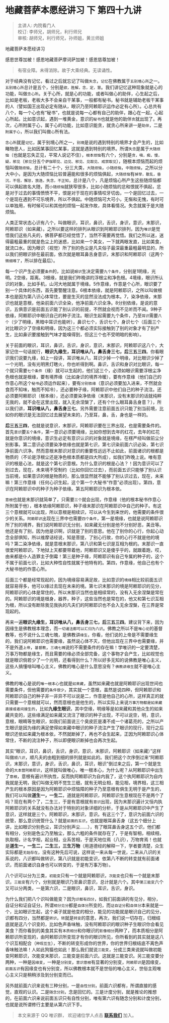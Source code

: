 # 地藏菩萨本愿经讲习 下 第四十九讲

> 主讲人: 内院看门人 <br />
> 校订: 李师兄，胡师兄，利行师兄 <br />
> 审核: 胡师兄，利行师兄，孙师姐，黄兰师姐 <br />

地藏菩萨本愿经讲习

感恩世尊加被！感恩地藏菩萨摩诃萨加被！感恩慈尊加被！

> 有宿业障。未得消除。故于大乘经典。无读诵性。

对于经典没有记忆，看过之后就忘记了叫做`失念`，`记忆`在佛教属于`五别境心所`之一。`五别境心所`总计是五个，分别是`欲，胜解，念，定，慧`。我们讲记忆这种现象就是心的功能，叫做`念心所`。关于心所，就是心的功能，或者叫做心的助伴，心生起之后，比如是老板，老板大多不会亲自干某事，一般都有秘书。秘书就是辅助老板干某事的人（譬如国王出现必定有随从，眼识乃至阿赖耶识运作必定有心所）。心总共有八个，每一个心也有“秘书”，也就是说每一心都有自己的助伴，跟心在一起，心起心所起。比如意识起，遇到一堆黄金，意识的`秘书`也就是他的助伴`贪`就出现了。再次，心所附属于心，属于心的功能，比如意识能贪，就贪心所来讲一是`助伴`，二是`附属于心`，所以我们叫做`心`所有法。

`念心所`就是`记忆`，属于别境心所之一，`别境`是说的遇到特别的境界才会产生的，比如睹物思人，比如因某事回忆某事，这就是遇到特别的境界。所谓`失念`是属于`大随烦恼`（也就是忘失正见，平常人说记不住），`根本烦恼`有六个，分别是`贪，嗔，痴，慢，疑，邪见`（`邪见`分五个`萨伽耶见、边见、邪见、见取见、戒禁取见`），随根本烦恼而起的烦恼叫做`随烦恼`，总计有二十个，分三大类，`大随烦恼`，`小随烦恼`，`中随烦恼`，之所以分大中小，是因为大随烦恼比较普遍能和很多的烦恼俱起，`大随烦恼`有`掉举，散乱，昏沉，不信，懈怠，放逸，失念，不正知`，总计是八个，凡是烦恼心所产生这些随烦恼都可以俱起故名大随，而`小随烦恼`就狭窄很多，比如小随烦恼的忿和恨就不俱起，忿是对于过去的事情愤愤不平，恨是对于现在的事情咬牙切齿，一个是回忆过去，一个是现在遇到不可乐境界，所以不俱起。中随烦恼可大可小，无惭和无愧，有时可以单独用，有时候可以和其他的烦恼一起发作故，具体看情况。失念就属于是大随烦恼。

人类正常状态心识有八个，叫做眼识，耳识，鼻识，舌识，身识，意识，末那识，阿赖耶识（如来藏）。之所以要这样的排列从眼识到阿赖耶识排列，因为`唯识`是觉悟我们这些凡夫的，佛菩萨都已经觉悟了，当然不需要再觉悟。我们之所以迷，迷得最粗最重的就是色尘上的迷惑，比如来一个美女，一下就两眼发直，比如美食，就流口水。因为眼识（视觉）所了别的色尘是凡夫俗子最深最重最粗最明显的，所以我们把眼识排在最前面，依次就是眼耳鼻舌身意识，末那识和阿赖耶识（这两个`微细难了`，所以排在最后）。

每一个识产生必须要`条件`的，比如说`眼识`生决定需要`九个条件`，分别是1明缘，光明。2空缘，距离。3根缘，就是我们昨晚讲的浮根尘和净色根。4境缘，眼识所认识的对象，比如手机，山河大地就属于境缘。5作意缘，作意是个心所，眼识要了别一个具体的东西，首先要警醒注意。6根本依缘，就是阿赖耶识，之所以叫做根本也是因为第八识心体常住，要是生灭的显然没法成为根本。7，染净依缘，末那识也就是意根，他染前面六识全染，他净前面六识全净。8分别依缘，是说的意识，五俱意识是前面五识能了别认识的前提，不然就会视而不见听而不闻。9种子依缘，阿赖耶识中眼识自己的种子流注。眼识生起需要九个条件，乃至`耳识`需要`八个`（少了明缘，黑暗中耳识也能听），鼻识七个，舌识七个，身识七个（后面三个对比眼识少了空缘和明缘，因为这三个都必须实际接触到了别的对象才有了别产生，比如鼻识要接触到气味才能嗅得到，但这三个也不受明暗的影响）。

关于前面的眼识，耳识，鼻识，舌识，身识，意识，末那识，阿赖耶识这八个，大家记住一句话就行，**眼识九缘生，耳识唯从八，鼻舌身三七，后三五三四**。你看眼识我们说要九缘，如上一段讲，耳识唯从八，耳识少掉一个明缘，对比眼识少掉了一个光明，没有光明黑灯瞎火，你也听得到啊。鼻识，舌识和身识对比眼识，每一个就只需要`七个条件`（缘）就可以生起的，他们这三个，必须如眼识需要浮根尘净色根也就是根缘，要有境界缘（比如身识的境界冷暖），要有作意缘（他们自己的作意心所这个`秘书`必须运作起来），要有`分别依缘`（意识必须要加入进来，不然就会食而不知味，触而不知冷），还必要种子缘，阿赖耶识中他们自己的种子流注。还必须要阿赖耶识（根本缘），还必须要染净依缘（末那识，没有末那识的话就纯粹无我的，就不会在这里出现，就入无余涅槃了，还有个什么眼耳鼻舌身意？），所以我们讲，**耳识唯从八，鼻舌身三七**。另外需要注意前面五识只能了别当前境，比如你的眼识是无法回忆过去展望未来的，乃至耳，鼻，舌，身也是一样的。

**后三五三四**，也就是说意识，末那识，阿赖耶识要在三界出现，也是需要条件的。首先`意识`要`五个条件`，第一意识必须要境缘，比如你想到去年的红花，去年的红花就是你意识的境缘，意识生必定有意识认识的对象就是境缘，在楞严经叫做前尘分别影事。第二意识必须要染净依缘也就是第七识，第七识染前面六识必染，第七识净前面六识净。然而意根末那识对意识的重要性远远不止如此，前面诸识的根都是物质的（不论是浮根尘还是净色根本质都是四大所成），如我们昨晚上说。唯有意识的根是心法，就是这个第七识意根。为什么意识的根是心法？！因为意识可以了别过去，现在，未来境不受制约（比如你回忆过去），而前面五识只能够了别认识当前境，如果意识的根是物质的，那么很显然就不能够了别认识过去，现在，未来嘛！第三作意缘（任何心识生起，这个第一个大秘书“作意”必须出现）。第四，意识在阿赖耶识中的种子为种子依缘。第五阿赖耶识为根本依。

`意根`也就是末那识就简单了，只需要`三个`就会出现，作意缘（他的根本秘书作意心所附属于他），根本依缘阿赖耶识，种子缘末那识在阿赖耶识中自己的种子。有这三个意根就可以出现，所以意根是相续识，可以从今生到来世的，他需要的条件很少的关系。`阿赖耶识`出现在三界中也需要`四个条件`，第一是境缘，也就是说阿赖耶识所了别的境界，我们说阿赖耶识无分别，如来藏无分别是他不分别好恶，美丑等。他还是有了别，因为他是识啊，识就是了别的意思。他在了别你的心行，你起心动念全部俱知，所以维摩诘经说，知是菩提，了别心行故，你的心行不就是他的境吗？第二染净依缘，就是意根末那识，第八识和第七识是互相为根的。末那识一直很爱阿赖耶识，下地狱上天都要带着他，阿赖耶识又是傻乎乎的，就跟着跑，哎，由来都是仆人造罪主子倒霉！第三是种子缘，阿赖耶识有自己专属的种子的，这个不属于前面七识，比如大种性自性就属于他特有的。第四，作意缘，他自己也有个大秘书他的作意心所。

后面三个都是经常现起的，因为境缘容易满足故，比如意识的`境缘`相比较前面五识就容易得多，他可以缘过去现在未来的境。第七识末那识的境是阿赖耶识的见分，阿赖耶识的心体是常住的，所以末那识当然也是相续常的，没有入无余涅槃是常在的。阿赖耶识的境是根身，器界，种子，这些当然也是常在的，他又和第七识互相为根，所以没有断除我见我执的凡夫们的阿赖耶识也不会入无余涅槃，在三界是常现起的。

再来一遍**眼识九缘生，耳识唯从八，鼻舌身三七，后三五三四**。建议背下来，因为因缘生是佛教根本理念，而`一切诸法都可以汇归为八识`。佛教之所以不是`唯心论`的基督教等，也不说什么三魂七魄，是佛教讲`缘生`，你看，他们说的上帝是不需要缘生的，我们说阿赖耶识也需要缘，虽然说心体不灭，但他出现在三界中也需要缘，并不是外道`上帝`，`基督教`，`三魂七魄`说的不需要条件的存在嘛！学唯识的一定要清楚，万事万物都是缘生，而且需要的缘必须全部完备，这个事物才会产生，比如视觉也就是眼识倘若少了一个光明，还看得到什么？所以好多无知的说佛教是唯心主义，这些人搞懂啥叫唯心主义，佛教的唯心是什么意思没有？`佛教讲缘生`就不是唯心主义。

佛教的唯心是说的`唯一根本心`也就是`如来藏`，虽然如来藏也就是阿赖耶识出现世间也需要条件，但他需要的`条件很少`，其实就一个意根，虽然是说四种，但阿赖耶识和阿赖耶识自己的种子非一非异不可以说是二，作意是他自己的心所，这样真正的就只需要一个意根就可以，然而意根也是他生的，所以实际上来说`万事万物都是如来藏直接或者间接生的`，比如**九缘生眼识**，其中空缘，明缘等是如来藏和其他众生的如来藏共变的，这些缘满足如来藏又流注了眼识的种子出现，不可以说空，明，意识，意根，眼睛等生眼识，如我们前面说三个臭皮匠是凑不成一个诸葛亮的，之所以产生眼识是因为缘的满足使得如来藏中眼识的种子流注产生了眼识的现行，现行之后眼识还依如来藏为根本依，不然就断掉了，再也不会生起来，正因为阿赖耶识心体常住，不断的流注种子，所以即便眼识断掉也会再次生起。

其实“眼识，耳识，鼻识，舌识，身识，意识，末那识，阿赖耶识（如来藏）”这样叫做`顺八识`，顺凡夫的由粗到细的排列就是如此的。我们把这个次序倒过来“阿赖耶识，末那识，意识，身识，舌识，鼻识，耳识，眼识”倒过来之后，第一个就是生命的`大本营阿赖耶识`，这样就叫做唯心，唯一根本心，为什么呢？从阿赖耶识中出生了`意根`，意根有遍计所执性，反而执阿赖耶识为自内我了，这个执阿赖耶识为自内我就是无明，我们叫做无明不觉生三细，就有无明业相，能见相，境界相，这三相产生的根本原因是因为阿赖耶识中烦恼障的种子乃至意根有俱生无明于是产生的，我们可以叫做**道生一，一生二**，道就是阿赖耶识，阿赖耶识生意根现在不是两个了吗？现在有两个了，二生三，于是有意根就有`意识`出现，因为末那识遍计又恒内执阿赖耶识的关系就没有办法对于特别的对象详细的分析，于是从阿赖耶识中产生了意识，这样就是三个。阿赖耶识，末那识，意识。有这三个了，意识为前面六识的统管，那么意识统管什么？就是`前面的五识`，也就是眼耳鼻舌身（这五个细分上讲，比如眼识分别色尘，耳识分别声尘……），有了眼耳鼻舌身这五个识，他们都有相分，分别是色尘乃至触尘，那么六粗的条件就存在了，于是有智相，相续相，执取相，计名字相，起业相，业系苦相，于是天地位焉（八识），万物育焉！也就是**道生一，一生二，二生三，三生万物**（用道德经的解释一下，学者要清楚，众生实际都是`无始存在`，没有这种先后可说，这样说一来从每一世说，二来从八识的关系说的，八识都叫做转识，第八识就是初能变识，依第八不断的转变就有前面诸识，而前面诸识自身也可以转变的，于是有万事万物）。

八个识可以分为三类，`初能变`只有一个就是阿赖耶识，`次能变`也只有一个就是末那识，`三能变`有六个，分别就是眼识乃至鼻识意识，总计就是六个。其中`第三能变`六个又可以分两类，一是第六识，二是眼识，鼻识，耳识，舌识，身识。

为什么我们把八个识叫做能变？因为`识都有四分`，如我们前面讲的有见分，相分，自证分和证自证分。所谓`相分见分`都是`自体分`所变的，而`证自证分`和`自体分`本来就是一个，比如眼识生起，这个桌子就是他变的相分，能见的功能就是眼识自己的见分，识都有四分，当然都是`转识`，`转`就是`转变`的意思，再次，我们说一切存在，归根结底就是这八个识变的，比如色声香味触，没有阿赖耶识的眼识种子生眼识你会看见美食？而你看到的美食其实有`本质相分`和你眼识的`影像相分`两种了，而本质相分是阿赖耶识所变现的，由阿赖耶识所变现才有你的眼识所见，你所看到的其实就是这八个识互相配合（`种现互生`），不断的转变形成你的世界，你的世界归根结底不离色声香味触法嘛！人如此狗猫也如此！那么我们就说`三能变`，分成三类来说就叫做初能变阿赖耶识，次能变末那识，三能变是前面六识。这就是三能变识。另三能变要分两种，一种是`因缘变`，一种是`分别变`，`意识意根`有显著的分别变，`阿赖耶识`是因缘变，`前面五识`有因缘变也有分别变，所以佛教根本就不是世俗的唯心主义，世俗主观唯心主义只是稍稍涉及到分别变而已。

另外就前面六识来说有三种分别，一是`自性分别`，前面六识都有，所谓直接的感觉，直观的认识。二是`随念分别`，念是回忆的。三是计度分别，就是推论的推想的，在前面六识来说前面五识只有自性分别，唯有第六识有随念分别和计度分别，也就是说所谓修行主要是从第六识下手。

> 本文来源于 QQ 唯识群， 欢迎诸位学人点击 **[联系我们](https://mp.weixin.qq.com/s/lZCfWjmLjgNR165Tx4_bCQ)** 加入。
